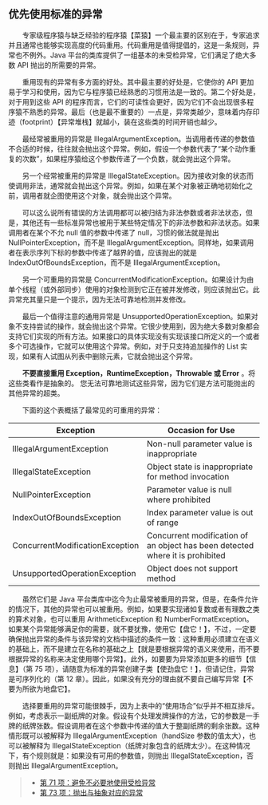 ## 优先使用标准的异常

&emsp;&emsp;专家级程序猿与缺乏经验的程序猿【菜猿】一个最主要的区别在于，专家追求并且通常也能够实现高度的代码重用。代码重用是值得提倡的，这是一条规则，异常也不例外。Java 平台的类库提供了一组基本的未受检异常，它们满足了绝大多数 API 抛出的所需要的异常。

&emsp;&emsp;重用现有的异常有多方面的好处。其中最主要的好处是，它使你的 API 更加易于学习和使用，因为它与程序猿已经熟悉的习惯用法是一致的。第二个好处是，对于用到这些 API 的程序而言，它们的可读性会更好，因为它们不会出现很多程序猿不熟悉的异常。最后（也是最不重要的）一点是，异常类越少，意味着内存印迹（footprint）【异常堆栈】就越小，装在这些类的时间开销也越少。

&emsp;&emsp;最经常被重用的异常是 IllegalArgumentException。当调用者传递的参数值不合适的时候，往往就会抛出这个异常。例如，假设一个参数代表了“某个动作重复的次数”，如果程序猿给这个参数传递了一个负数，就会抛出这个异常。

&emsp;&emsp;另一个经常被重用的异常是 IllegalStateException。因为接收对象的状态而使调用非法，通常就会抛出这个异常。例如，如果在某个对象被正确地初始化之前，调用者就企图使用这个对象，就会抛出这个异常。

&emsp;&emsp;可以这么说所有错误的方法调用都可以被归结为非法参数或者非法状态，但是，其他还有一些标准异常也被用于某些特定情况下的非法参数和非法状态。如果调用者在某个不允 null 值的参数中传递了 null，习惯的做法就是抛出 NullPointerException，而不是 IllegalArgumentException。同样地，如果调用者在表示序列下标的参数中传递了越界的值，应该抛出的就是 IndexOutOfBoundsException，而不是 IllegalArgumentException。

&emsp;&emsp;另一个可重用的异常是 ConcurrentModificationException。如果设计为由单个线程（或外部同步）使用的对象检测到它正在被并发修改，则应该抛出它。此异常充其量只是一个提示，因为无法可靠地检测并发修改。

&emsp;&emsp;最后一个值得注意的通用异常是 UnsupportedOperationException。如果对象不支持尝试的操作，就会抛出这个异常。它很少使用到，因为绝大多数对象都会支持它们实现的所有方法。如果接口的具体实现没有实现该接口所定义的一个或者多个可选操作，它就可以使用这个异常。例如，对于只支持追加操作的 List 实现，如果有人试图从列表中删除元素，它就会抛出这个异常。

&emsp;&emsp;**不要直接重用 Exception，RuntimeException，Throwable 或 Error** 。将这些类看作是抽象的。 您无法可靠地测试这些异常，因为它们是方法可能抛出的其他异常的超类。

&emsp;&emsp;下面的这个表概括了最常见的可重用的异常：

| Exception                       | Occasion for Use                                                              |
| ------------------------------- | ----------------------------------------------------------------------------- |
| IllegalArgumentException        | Non-null parameter value is inappropriate                                     |
| IllegalStateException           | Object state is inappropriate for method invocation                           |
| NullPointerException            | Parameter value is null where prohibited                                      |
| IndexOutOfBoundsException       | Index parameter value is out of range                                         |
| ConcurrentModificationException | Concurrent modification of an object has been detected where it is prohibited |
| UnsupportedOperationException   | Object does not support method                                                |

&emsp;&emsp;虽然它们是 Java 平台类库中迄今为止最常被重用的异常，但是，在条件允许的情况下，其他的异常也可以被重用。例如，如果要实现诸如复数或者有理数之类的算术对象，也可以重用 ArithmeticException 和 NumberFormatException。如果某个异常能够满足你的需要，就不要犹豫，使用它【盘它！】，不过，一定要确保抛出异常的条件与该异常的文档中描述的条件一致：这种重用必须建立在语义的基础上，而不是建立在名称的基础之上【就是要根据异常的语义来使用，而不要根据异常的名称来决定使用哪个异常】。此外，如要要为异常添加更多的细节【信息】（第 75 项），请随意为标准的异常创建子类【使劲盘它！】，但请记住，异常是可序列化的（第 12 章）。因此，如果没有充分的理由就不要自己编写异常【不要为所欲为地盘它】。

&emsp;&emsp;选择要重用的异常可能很棘手，因为上表中的“使用场合”似乎并不相互排斥。例如，考虑表示一副纸牌的对象。假设有个处理发牌操作的方法，它的参数是一手牌的纸牌张数。假设调用者在这个参数中传递的值大于整副纸牌的剩余张数。这种情形既可以被解释为 IllegalArgumentException（handSize 参数的值太大），也可以被解释为 IllegalStateException（纸牌对象包含的纸牌太少）。在这种情况下，有个规则就是：如果没有可用的参数值，则抛出 IllegalStateException，否则抛出 IllegalArgumentException。

> - [第 71 项：避免不必要地使用受检异常](https://gitee.com/lin-mt/effective-java-third-edition/blob/master/第10章：异常/第71项：避免不必要地使用受检异常.md)
> - [第 73 项：抛出与抽象对应的异常](https://gitee.com/lin-mt/effective-java-third-edition/blob/master/第10章：异常/第73项：抛出与抽象相对应的异常.md)
